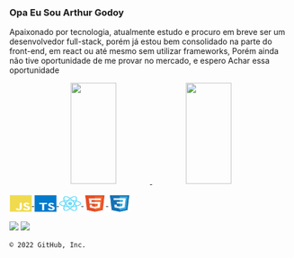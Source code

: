 ### Opa Eu Sou Arthur Godoy

Apaixonado por tecnologia, atualmente
estudo e procuro em breve ser um
desenvolvedor full-stack, porém já estou bem
consolidado na parte do front-end, em react
ou até mesmo sem utilizar frameworks,
Porém ainda não tive oportunidade de me
provar no mercado, e espero Achar essa
oportunidade

<div align="center">
  <a href="https://github.com/Arthur-Godoy">
  <img height="180em" width="40%" src="https://github-readme-stats.vercel.app/api?username=Arthur-Godoy&show_icons=true&theme=dark&include_all_commits=true&count_private=true"/>
  <img height="180em" width="40%" src="https://github-readme-stats.vercel.app/api/top-langs/?username=Arthur-Godoy&layout=compact&langs_count=7&theme=dark"/>
</div>
<div style="display: inline_block"><br>
  <img align="center" alt="Js" height="30" width="40" src="https://raw.githubusercontent.com/devicons/devicon/master/icons/javascript/javascript-plain.svg">
  <img align="center" alt="Ts" height="30" width="40" src="https://raw.githubusercontent.com/devicons/devicon/master/icons/typescript/typescript-plain.svg">
  <img align="center" alt="React" height="30" width="40" src="https://raw.githubusercontent.com/devicons/devicon/master/icons/react/react-original.svg">
  <img align="center" alt="HTML" height="30" width="40" src="https://raw.githubusercontent.com/devicons/devicon/master/icons/html5/html5-original.svg">
  <img align="center" alt="CSS" height="30" width="40" src="https://raw.githubusercontent.com/devicons/devicon/master/icons/css3/css3-original.svg">
</div>
  <br/>
<div>  
  <a href = "mailto:arthurgodoygomides@gmail.com"><img src="https://img.shields.io/badge/-Gmail-%23333?style=for-the-badge&logo=gmail&logoColor=white" target="_blank"></a>
  <a href="https://www.linkedin.com/in/arthur-godoy-gomides-94aaa7212/" target="_blank"><img src="https://img.shields.io/badge/-LinkedIn-%230077B5?style=for-the-badge&logo=linkedin&logoColor=white" target="_blank"></a> 
</div>

    © 2022 GitHub, Inc.

